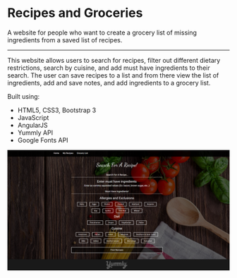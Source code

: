 # Recipes and Groceries

A website for people who want to create a grocery list of missing ingredients from a saved list of recipes.

---

This website allows users to search for recipes, filter out different dietary restrictions, search by cuisine, and add must have ingredients to their search. The user can save recipes to a list and from there view the list of ingredients, add and save notes, and add ingredients to a grocery list.

Built using:

- HTML5, CSS3, Bootstrap 3
- JavaScript
- AngularJS
- Yummly API
- Google Fonts API

![HomepageScreenshot](img/finalScreenshots/HomepageScreenshot.PNG)